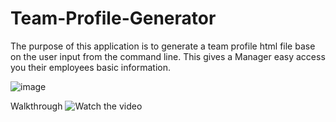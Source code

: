 # Team-Profile-Generator
The purpose of this application is to generate a team profile html file base on the user input from the command line. This gives a Manager easy access you their employees basic information.

![image](https://awesomescreenshot.s3.amazonaws.com/image/2605718/19814118-7bd5895f2f1df953fea996507eddc61a.png?X-Amz-Algorithm=AWS4-HMAC-SHA256&X-Amz-Credential=AKIAJSCJQ2NM3XLFPVKA%2F20220110%2Fus-east-1%2Fs3%2Faws4_request&X-Amz-Date=20220110T011000Z&X-Amz-Expires=28800&X-Amz-SignedHeaders=host&X-Amz-Signature=32885bf356285b251fae60af87b8f530bea16e325956ffdf00e269fbb68a16c2)

Walkthrough
![Watch the video](https://drive.google.com/file/d/1KvQN7mdtUHGaJD9UKL8jXapbMbEoRDp4/view)